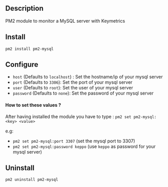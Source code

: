 ## Description

PM2 module to monitor a MySQL server with Keymetrics

## Install

`pm2 install pm2-mysql`

## Configure

- `host` (Defaults to `localhost`) : Set the hostname/ip of your mysql server
- `port` (Defaults to `3306`): Set the port of your mysql server
- `user` (Defaults to `root`): Set the user of your mysql server
- `password` (Defaults to `none`): Set the password of your mysql server

#### How to set these values ?

 After having installed the module you have to type :
`pm2 set pm2-mysql:<key> <value>`

e.g: 
- `pm2 set pm2-mysql:port 3307` (set the mysql port to 3307)
- `pm2 set pm2-mysql:password keppo` (use `keppo` as password for your mysql server)

## Uninstall

`pm2 uninstall pm2-mysql`